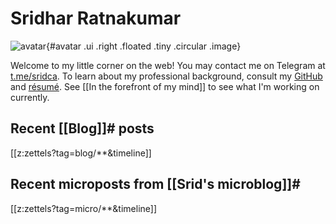 # Sridhar Ratnakumar

![avatar][avatar]{#avatar .ui .right .floated .tiny .circular .image}

Welcome to my little corner on the web! You may contact me on Telegram at [t.me/sridca](https://t.me/sridca). To learn about my professional background, consult my [GitHub](https://github.com/srid) and [résumé][resume]. See [[In the forefront of my mind]] to see what I'm working on currently.

[avatar]: https://srid.keybase.pub/me.jpeg
[resume]: https://srid.keybase.pub/resume.pdf

## Recent [[Blog]]# posts <a href="blog.xml" aria-label="Blog Atom feed"><i class="rss icon"></i></a>

[[z:zettels?tag=blog/**&timeline]]

## Recent microposts from [[Srid's microblog]]# <a href="microblog.xml" aria-label="Microblog Atom feed"><i class="rss icon"></i></a>

[[z:zettels?tag=micro/**&timeline]]
